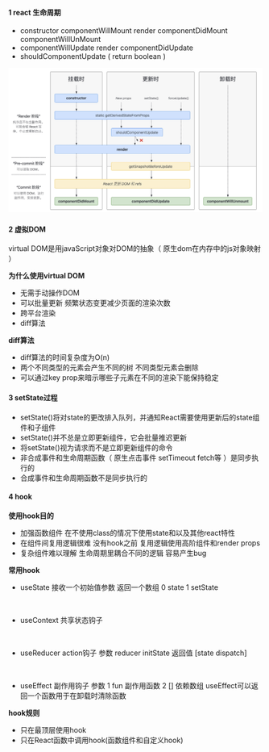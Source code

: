 

#### 1 react 生命周期

- constructor  componentWillMount  render  componentDidMount  componentWillUnMount
- componentWillUpdate render componentDidUpdate
- shouldComponentUpdate  ( return boolean )

![](images/2023-03-28-12-20-11.png)


#### 2 虚拟DOM
virtual DOM是用javaScript对象对DOM的抽象（ 原生dom在内存中的js对象映射 ）

**为什么使用virtual DOM**
- 无需手动操作DOM
- 可以批量更新 频繁状态变更减少页面的渲染次数
- 跨平台渲染
- diff算法

**diff算法**
- diff算法的时间复杂度为O(n)
- 两个不同类型的元素会产生不同的树 不同类型元素会删除
- 可以通过key prop来暗示哪些子元素在不同的渲染下能保持稳定


#### 3 setState过程
- setState()将对state的更改排入队列，并通知React需要使用更新后的state组件和子组件
- setState()并不总是立即更新组件，它会批量推迟更新
- 将setState()视为请求而不是立即更新组件的命令
- 非合成事件和生命周期函数（ 原生点击事件 setTimeout fetch等 ）是同步执行的
- 合成事件和生命周期函数不是同步执行的

#### 4 hook
**使用hook目的**
- 加强函数组件 在不使用class的情况下使用state和以及其他react特性
- 在组件间复用逻辑很难 没有hook之前 复用逻辑使用高阶组件和render props
- 复杂组件难以理解 生命周期里耦合不同的逻辑 容易产生bug

**常用hook**
- useState
  接收一个初始值参数 返回一个数组 0 state 1 setState
<br>

- useContext
  共享状态钩子
<br> 

- useReducer
  action钩子 参数 reducer initState 返回值 [state dispatch]
<br>

- useEffect
  副作用钩子  参数  1 fun 副作用函数 2 [] 依赖数组 useEffect可以返回一个函数用于在卸载时清除函数

**hook规则**
- 只在最顶层使用hook
- 只在React函数中调用hook(函数组件和自定义hook)
